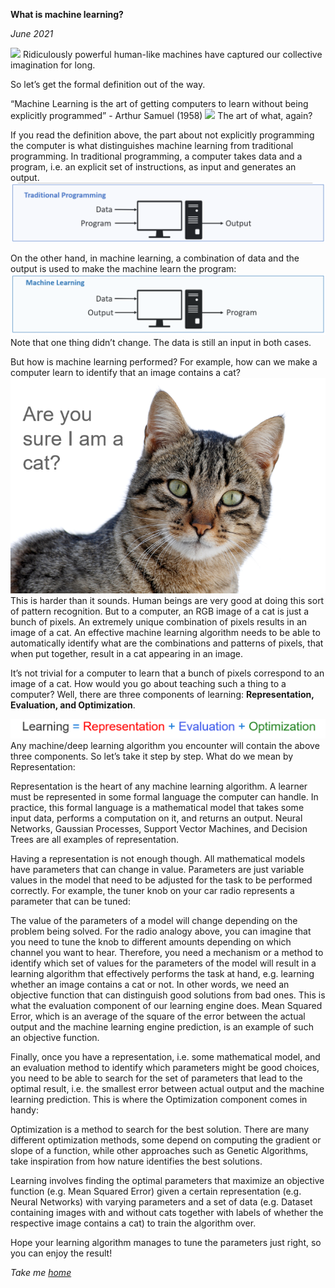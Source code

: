 
**What is machine learning?**

*June 2021*


![](https://media3.giphy.com/media/hWRpUTECph34EvMzO6/giphy.gif)
Ridiculously powerful human-like machines have captured our collective imagination for long.

So let’s get the formal definition out of the way.

“Machine Learning is the art of getting computers to learn without being explicitly programmed” - Arthur Samuel (1958)
![](https://media3.giphy.com/media/26tP4gFBQewkLnMv6/giphy.gif)
The art of what, again?

If you read the definition above, the part about not explicitly programming the computer is what distinguishes machine learning from traditional programming. In traditional programming, a computer takes data and a program, i.e. an explicit set of instructions, as input and generates an output.
![picture](uploads/1d.png)

On the other hand, in machine learning, a combination of data and the output is used to make the machine learn the program:
![picture](uploads/1a.png)
Note that one thing didn’t change. The data is still an input in both cases.

But how is machine learning performed? For example, how can we make a computer learn to identify that an image contains a cat?
![picture](uploads/1c.png)
This is harder than it sounds. Human beings are very good at doing this sort of pattern recognition. But to a computer, an RGB image of a cat is just a bunch of pixels. An extremely unique combination of pixels results in an image of a cat. An effective machine learning algorithm needs to be able to automatically identify what are the combinations and patterns of pixels, that when put together, result in a cat appearing in an image.

It’s not trivial for a computer to learn that a bunch of pixels correspond to an image of a cat.
How would you go about teaching such a thing to a computer? Well, there are three components of learning: **Representation, Evaluation, and Optimization**. 

![](uploads/1b.png)
Any machine/deep learning algorithm you encounter will contain the above three components. So let’s take it step by step. What do we mean by Representation:

Representation is the heart of any machine learning algorithm. A learner must be represented in some formal language the computer can handle. In practice, this formal language is a mathematical model that takes some input data, performs a computation on it, and returns an output. Neural Networks, Gaussian Processes, Support Vector Machines, and Decision Trees are all examples of representation.

Having a representation is not enough though. All mathematical models have parameters that can change in value. Parameters are just variable values in the model that need to be adjusted for the task to be performed correctly. For example, the tuner knob on your car radio represents a parameter that can be tuned:

The value of the parameters of a model will change depending on the problem being solved. For the radio analogy above, you can imagine that you need to tune the knob to different amounts depending on which channel you want to hear. Therefore, you need a mechanism or a method to identify which set of values for the parameters of the model will result in a learning algorithm that effectively performs the task at hand, e.g. learning whether an image contains a cat or not. In other words, we need an objective function that can distinguish good solutions from bad ones. This is what the evaluation component of our learning engine does. Mean Squared Error, which is an average of the square of the error between the actual output and the machine learning engine prediction, is an example of such an objective function.

Finally, once you have a representation, i.e. some mathematical model, and an evaluation method to identify which parameters might be good choices, you need to be able to search for the set of parameters that lead to the optimal result, i.e. the smallest error between actual output and the machine learning prediction. This is where the Optimization component comes in handy: 

Optimization is a method to search for the best solution. There are many different optimization methods, some depend on computing the gradient or slope of a function, while other approaches such as Genetic Algorithms, take inspiration from how nature identifies the best solutions.

Learning involves finding the optimal parameters that maximize an objective function (e.g. Mean Squared Error) given a certain representation (e.g. Neural Networks) with varying parameters and a set of data (e.g. Dataset containing images with and without cats together with labels of whether the respective image contains a cat) to train the algorithm over.

Hope your learning algorithm manages to tune the parameters just right, so you can enjoy the result!

*Take me [home](https://sameeurrehman.com/)* 